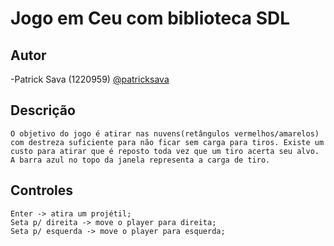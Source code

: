 # Jogo em Ceu com biblioteca SDL
## Autor
-Patrick Sava (1220959) [@patricksava](github.com/patricksava)

## Descrição
	O objetivo do jogo é atirar nas nuvens(retângulos vermelhos/amarelos) com destreza suficiente para não ficar sem carga para tiros. Existe um custo para atirar que é reposto toda vez que um tiro acerta seu alvo. A barra azul no topo da janela representa a carga de tiro.

## Controles
	Enter -> atira um projétil;
	Seta p/ direita -> move o player para direita;
	Seta p/ esquerda -> move o player para esquerda;
